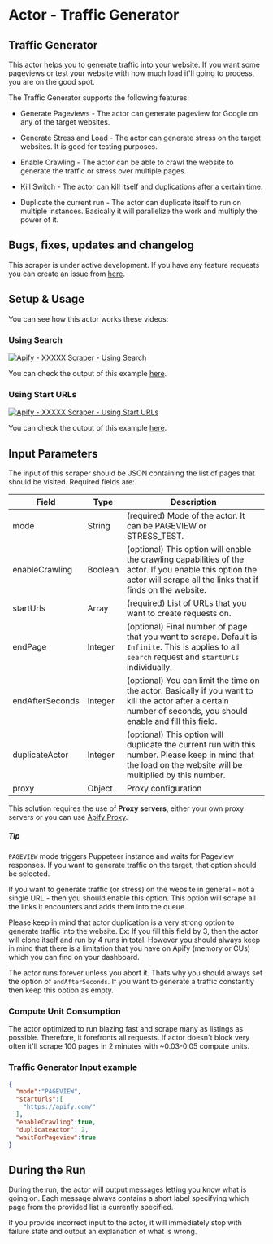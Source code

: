 # Actor - Traffic Generator

## Traffic Generator

This actor helps you to generate traffic into your website. If you want some pageviews or test your website with how much load it'll going to process, you are on the good spot.

The Traffic Generator supports the following features:

-   Generate Pageviews - The actor can generate pageview for Google on any of the target websites.

-   Generate Stress and Load - The actor can generate stress on the target websites. It is good for testing purposes.

-   Enable Crawling - The actor can be able to crawl the website to generate the traffic or stress over multiple pages.

-   Kill Switch - The actor can kill itself and duplications after a certain time.

-   Duplicate the current run - The actor can duplicate itself to run on multiple instances. Basically it will parallelize the work and multiply the power of it.


## Bugs, fixes, updates and changelog

This scraper is under active development. If you have any feature requests you can create an issue from [here](https://github.com/tugkan/traffic-generator/issues).

## Setup & Usage

You can see how this actor works these videos:

### Using Search

[![Apify - XXXXX Scraper - Using Search](https://img.youtube.com/vi/7rpRBlIE--o/0.jpg)](https://www.youtube.com/watch?v=7rpRBlIE--o)

You can check the output of this example [here](https://api.apify.com/v2/datasets/AVTdGvcS2iOjDgAaV/items?clean=true&format=json).

### Using Start URLs

[![Apify - XXXXX Scraper - Using Start URLs](https://img.youtube.com/vi/ProePJ_1pwA/0.jpg)](https://www.youtube.com/watch?v=ProePJ_1pwA)

You can check the output of this example [here](https://api.apify.com/v2/datasets/yiZ9wm15WMTdmdH8L/items?clean=true&format=json).

## Input Parameters

The input of this scraper should be JSON containing the list of pages that should be visited. Required fields are:

| Field                | Type    | Description                                                                                                                                                                                                    |
| -------------------- | ------- | -------------------------------------------------------------------------------------------------------------------------------------------------------------------------------------------------------------- |
| mode               | String  | (required) Mode of the actor. It can be PAGEVIEW or STRESS_TEST.                                                                                                                                                       |
| enableCrawling       | Boolean | (optional) This option will enable the crawling capabilities of the actor. If you enable this option the actor will scrape all the links that if finds on the website. |
| startUrls            | Array   | (required) List of URLs that you want to create requests on.                                                                                                                 |
| endPage              | Integer | (optional) Final number of page that you want to scrape. Default is `Infinite`. This is applies to all `search` request and `startUrls` individually.                                                          |
| endAfterSeconds             | Integer | (optional) You can limit the time on the actor. Basically if you want to kill the actor after a certain number of seconds, you should enable and fill this field.                                                                                                |
| duplicateActor             | Integer | (optional) This option will duplicate the current run with this number. Please keep in mind that the load on the website will be multiplied by this number.                                                                                                |
| proxy                | Object  | Proxy configuration                                                                                                                                                                                            |


This solution requires the use of **Proxy servers**, either your own proxy servers or you can use [Apify Proxy](https://www.apify.com/docs/proxy).

##### Tip

`PAGEVIEW` mode triggers Puppeteer instance and waits for Pageview responses. If you want to generate traffic on the target, that option should be selected.

If you want to generate traffic (or stress) on the website in general - not a single URL - then you should enable this option. This option will scrape all the links it encounters and adds them into the queue.

Please keep in mind that actor duplication is a very strong option to generate traffic into the website. Ex: If you fill this field by 3, then the actor will clone itself and run by 4 runs in total. However you should always keep in mind that there is a limitation that you have on Apify (memory or CUs) which you can find on your dashboard.

The actor runs forever unless you abort it. Thats why you should always set the option of `endAfterSeconds`. If you want to generate a traffic constantly then keep this option as empty.


### Compute Unit Consumption

The actor optimized to run blazing fast and scrape many as listings as possible. Therefore, it forefronts all requests. If actor doesn't block very often it'll scrape 100 pages in 2 minutes with ~0.03-0.05 compute units.

### Traffic Generator Input example

```json
{
  "mode":"PAGEVIEW",
  "startUrls":[
    "https://apify.com/"
  ],
  "enableCrawling":true,
  "duplicateActor": 2,
  "waitForPageview":true
}

```

## During the Run

During the run, the actor will output messages letting you know what is going on. Each message always contains a short label specifying which page from the provided list is currently specified.

If you provide incorrect input to the actor, it will immediately stop with failure state and output an explanation of what is wrong.
